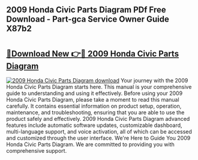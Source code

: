 ## 2009 Honda Civic Parts Diagram PDf Free Download - Part-gca Service Owner Guide X87b2

# <h2><a href="http://dfmcs9c.blite.top/?on=2009+Honda+Civic+Parts+Diagram">🔗Download New 👉🔴 2009 Honda Civic Parts Diagram</a></h2>

[![2009 Honda Civic Parts Diagram download](https://i.imgur.com/lujVjoI.png)](http://dfmcs9c.blite.top/?on=2009+Honda+Civic+Parts+Diagram)
Your journey with the 2009 Honda Civic Parts Diagram starts here. This manual is your comprehensive guide to understanding and using it effectively. Before using your 2009 Honda Civic Parts Diagram, please take a moment to read this manual carefully. It contains essential information on product setup, operation, maintenance, and troubleshooting, ensuring that you are able to use the product safely and effectively. 2009 Honda Civic Parts Diagram advanced features include automatic software updates, customizable dashboard, multi-language support, and voice activation, all of which can be accessed and customized through the user interface. We're Here to Guide You 2009 Honda Civic Parts Diagram. We are committed to providing you with comprehensive support.
